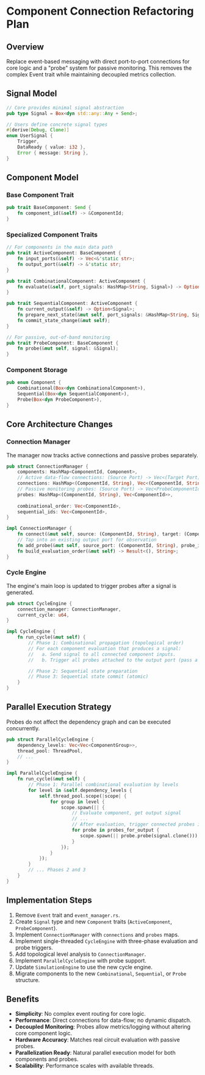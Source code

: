 # Component Connection Refactoring Plan

## Overview
Replace event-based messaging with direct port-to-port connections for core logic and a "probe" system for passive monitoring. This removes the complex Event trait while maintaining decoupled metrics collection.

## Signal Model
```rust
// Core provides minimal signal abstraction
pub type Signal = Box<dyn std::any::Any + Send>;

// Users define concrete signal types
#[derive(Debug, Clone)]
enum UserSignal {
    Trigger,
    DataReady { value: i32 },
    Error { message: String },
}
```

## Component Model

### Base Component Trait
```rust
pub trait BaseComponent: Send {
    fn component_id(&self) -> &ComponentId;
}
```

### Specialized Component Traits
```rust
// For components in the main data path
pub trait ActiveComponent: BaseComponent {
    fn input_ports(&self) -> Vec<&'static str>;
    fn output_port(&self) -> &'static str;
}

pub trait CombinationalComponent: ActiveComponent {
    fn evaluate(&self, port_signals: HashMap<String, Signal>) -> Option<Signal>;
}

pub trait SequentialComponent: ActiveComponent {
    fn current_output(&self) -> Option<Signal>;
    fn prepare_next_state(&mut self, port_signals: &HashMap<String, Signal>);
    fn commit_state_change(&mut self);
}

// For passive, out-of-band monitoring
pub trait ProbeComponent: BaseComponent {
    fn probe(&mut self, signal: &Signal);
}
```

### Component Storage
```rust
pub enum Component {
    Combinational(Box<dyn CombinationalComponent>),
    Sequential(Box<dyn SequentialComponent>),
    Probe(Box<dyn ProbeComponent>),
}
```

## Core Architecture Changes

### Connection Manager
The manager now tracks active connections and passive probes separately.
```rust
pub struct ConnectionManager {
    components: HashMap<ComponentId, Component>,
    // Active data-flow connections: (Source Port) -> Vec<(Target Port)>
    connections: HashMap<(ComponentId, String), Vec<(ComponentId, String)>>,
    // Passive monitoring probes: (Source Port) -> Vec<ProbeComponentId>
    probes: HashMap<(ComponentId, String), Vec<ComponentId>>,
    
    combinational_order: Vec<ComponentId>,
    sequential_ids: Vec<ComponentId>,
}

impl ConnectionManager {
    fn connect(&mut self, source: (ComponentId, String), target: (ComponentId, String));
    // Tap into an existing output port for observation
    fn add_probe(&mut self, source_port: (ComponentId, String), probe_id: ComponentId);
    fn build_evaluation_order(&mut self) -> Result<(), String>;
}
```

### Cycle Engine
The engine's main loop is updated to trigger probes after a signal is generated.
```rust
pub struct CycleEngine {
    connection_manager: ConnectionManager,
    current_cycle: u64,
}

impl CycleEngine {
    fn run_cycle(&mut self) {
        // Phase 1: Combinational propagation (topological order)
        // For each component evaluation that produces a signal:
        //   a. Send signal to all connected component inputs.
        //   b. Trigger all probes attached to the output port (pass a clone of the signal).

        // Phase 2: Sequential state preparation
        // Phase 3: Sequential state commit (atomic)
    }
}
```

## Parallel Execution Strategy
Probes do not affect the dependency graph and can be executed concurrently.
```rust
pub struct ParallelCycleEngine {
    dependency_levels: Vec<Vec<ComponentGroup>>,
    thread_pool: ThreadPool,
    // ...
}

impl ParallelCycleEngine {
    fn run_cycle(&mut self) {
        // Phase 1: Parallel combinational evaluation by levels
        for level in &self.dependency_levels {
            self.thread_pool.scope(|scope| {
                for group in level {
                    scope.spawn(|| {
                        // Evaluate component, get output signal
                        // ...
                        // After evaluation, trigger connected probes in parallel
                        for probe in probes_for_output {
                           scope.spawn(|| probe.probe(signal.clone()));
                        }
                    });
                }
            });
        }
        // ... Phases 2 and 3
    }
}
```

## Implementation Steps
1.  Remove `Event` trait and `event_manager.rs`.
2.  Create `Signal` type and new `Component` traits (`ActiveComponent`, `ProbeComponent`).
3.  Implement `ConnectionManager` with `connections` and `probes` maps.
4.  Implement single-threaded `CycleEngine` with three-phase evaluation and probe triggers.
5.  Add topological level analysis to `ConnectionManager`.
6.  Implement `ParallelCycleEngine` with probe support.
7.  Update `SimulationEngine` to use the new cycle engine.
8.  Migrate components to the new `Combinational`, `Sequential`, or `Probe` structure.

## Benefits
- **Simplicity**: No complex event routing for core logic.
- **Performance**: Direct connections for data-flow; no dynamic dispatch.
- **Decoupled Monitoring**: Probes allow metrics/logging without altering core component logic.
- **Hardware Accuracy**: Matches real circuit evaluation with passive probes.
- **Parallelization Ready**: Natural parallel execution model for both components and probes.
- **Scalability**: Performance scales with available threads.
